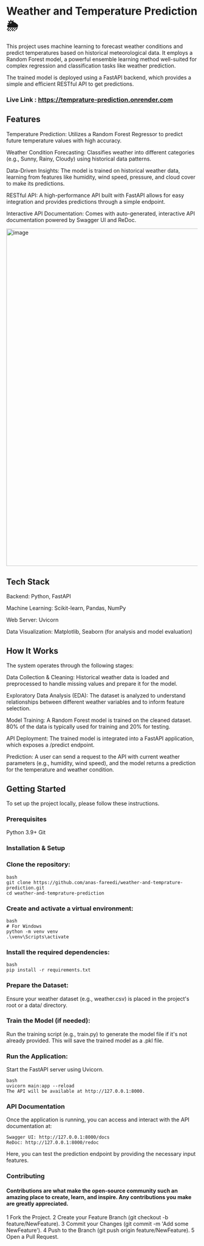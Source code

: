 # Weather and Temperature Prediction 🌦️

This project uses machine learning to forecast weather conditions and predict temperatures based on historical meteorological data. It employs a Random Forest model, a powerful ensemble learning method well-suited for complex regression and classification tasks like weather prediction.​

The trained model is deployed using a FastAPI backend, which provides a simple and efficient RESTful API to get predictions.

### Live Link : https://temprature-prediction.onrender.com

## Features

Temperature Prediction: Utilizes a Random Forest Regressor to predict future temperature values with high accuracy.​

Weather Condition Forecasting: Classifies weather into different categories (e.g., Sunny, Rainy, Cloudy) using historical data patterns.​

Data-Driven Insights: The model is trained on historical weather data, learning from features like humidity, wind speed, pressure, and cloud cover to make its predictions.​

RESTful API: A high-performance API built with FastAPI allows for easy integration and provides predictions through a simple endpoint.​

Interactive API Documentation: Comes with auto-generated, interactive API documentation powered by Swagger UI and ReDoc.


<img width="1077" height="888" alt="image" src="https://github.com/user-attachments/assets/d4a40111-b43c-4f71-b45d-8271dafb3d1e" />


## Tech Stack

Backend: Python, FastAPI

Machine Learning: Scikit-learn, Pandas, NumPy

Web Server: Uvicorn

Data Visualization: Matplotlib, Seaborn (for analysis and model evaluation)

## How It Works

The system operates through the following stages:

Data Collection & Cleaning: Historical weather data is loaded and preprocessed to handle missing values and prepare it for the model.​

Exploratory Data Analysis (EDA): The dataset is analyzed to understand relationships between different weather variables and to inform feature selection.​

Model Training: A Random Forest model is trained on the cleaned dataset. 80% of the data is typically used for training and 20% for testing.​

API Deployment: The trained model is integrated into a FastAPI application, which exposes a /predict endpoint.​

Prediction: A user can send a request to the API with current weather parameters (e.g., humidity, wind speed), and the model returns a prediction for the temperature and weather condition.

## Getting Started
To set up the project locally, please follow these instructions.

### Prerequisites

Python 3.9+
Git

### Installation & Setup
### Clone the repository:
```
bash
git clone https://github.com/anas-fareedi/weather-and-temprature-prediction.git
cd weather-and-temprature-prediction
```
### Create and activate a virtual environment:
```
bash
# For Windows
python -m venv venv
.\venv\Scripts\activate
```
### Install the required dependencies:
```
bash
pip install -r requirements.txt
```
### Prepare the Dataset:

Ensure your weather dataset (e.g., weather.csv) is placed in the project's root or a data/ directory.​

### Train the Model (if needed):
Run the training script (e.g., train.py) to generate the model file if it's not already provided. This will save the trained model as a .pkl file.

### Run the Application:
Start the FastAPI server using Uvicorn.
```
bash
uvicorn main:app --reload
The API will be available at http://127.0.0.1:8000.
```

### API Documentation

Once the application is running, you can access and interact with the API documentation at:
```
Swagger UI: http://127.0.0.1:8000/docs
ReDoc: http://127.0.0.1:8000/redoc
```
Here, you can test the prediction endpoint by providing the necessary input features.

### Contributing

#### Contributions are what make the open-source community such an amazing place to create, learn, and inspire. Any contributions you make are greatly appreciated.

1 Fork the Project.
2 Create your Feature Branch (git checkout -b feature/NewFeature).
3 Commit your Changes (git commit -m 'Add some NewFeature').
4 Push to the Branch (git push origin feature/NewFeature).
5 Open a Pull Request.
